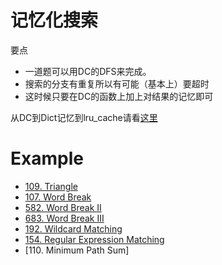 # 记忆化搜索

要点
- 一道题可以用DC的DFS来完成。
- 搜索的分支有重复所以有可能（基本上）要超时
- 这时候只要在DC的函数上加上对结果的记忆即可

从DC到Dict记忆到lru_cache请看[这里](misc/mem_dfs.md)

# Example
- [109. Triangle](lint109.md)
- [107. Word Break](lint107.md)
- [582. Word Break II](lint582.md)
- [683. Word Break III](lint683.md)
- [192. Wildcard Matching](lint192.md)
- [154. Regular Expression Matching](lint154.md)
- [110. Minimum Path Sum]